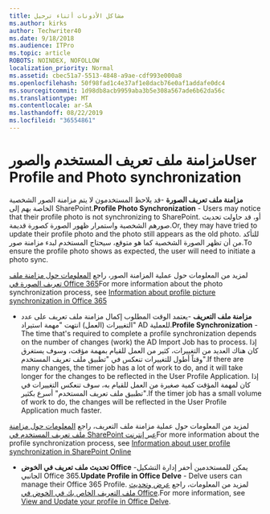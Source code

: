 ```yaml
---
title: مشاكل الأذونات أثناء ترحيل
ms.author: kirks
author: Techwriter40
ms.date: 9/18/2018
ms.audience: ITPro
ms.topic: article
ROBOTS: NOINDEX, NOFOLLOW
localization_priority: Normal
ms.assetid: cbec51a7-5513-4848-a9ae-cdf993e000a8
ms.openlocfilehash: 50f98fad1c4e37af1e8dacb76e0af1addafe0dc4
ms.sourcegitcommit: 1d98db8acb9959aba3b5e308a567ade6b62da56c
ms.translationtype: MT
ms.contentlocale: ar-SA
ms.lasthandoff: 08/22/2019
ms.locfileid: "36554861"
---
```

# <a name="user-profile-and-photo-synchronization"></a><span data-ttu-id="3b570-102">مزامنة ملف تعريف المستخدم والصور</span><span class="sxs-lookup"><span data-stu-id="3b570-102">User Profile and Photo synchronization</span></span>

 <span data-ttu-id="3b570-103">**مزامنة ملف تعريف الصورة** -قد يلاحظ المستخدمون لا يتم مزامنة الصور الشخصية الخاصة بهم إلى SharePoint.</span><span class="sxs-lookup"><span data-stu-id="3b570-103">**Profile Photo Synchronization** - Users may notice that their profile photo is not synchronizing to SharePoint.</span></span> <span data-ttu-id="3b570-104">أو، قد حاولت تحديث صورهم الشخصية واستمرار ظهور الصورة كصورة قديمة.</span><span class="sxs-lookup"><span data-stu-id="3b570-104">Or, they may have tried to update their profile photo and the photo still appears as the old photo.</span></span> <span data-ttu-id="3b570-105">للتأكد من أن تظهر الصورة الشخصية كما هو متوقع، سيحتاج المستخدم لبدء مزامنة صور.</span><span class="sxs-lookup"><span data-stu-id="3b570-105">To ensure the profile photo shows as expected, the user will need to initiate a photo sync.</span></span> 
  
<span data-ttu-id="3b570-106">لمزيد من المعلومات حول عملية المزامنة الصور، راجع [المعلومات حول مزامنة ملف تعريف الصورة في Office 365](https://go.microsoft.com/fwlink/?linkid=2022634)</span><span class="sxs-lookup"><span data-stu-id="3b570-106">For more information about the photo synchronization process, see [Information about profile picture synchronization in Office 365](https://go.microsoft.com/fwlink/?linkid=2022634)</span></span>
  
- <span data-ttu-id="3b570-107">**مزامنة ملف التعريف** -يعتمد الوقت المطلوب إكمال مزامنة ملف تعريف على عدد التغييرات (العمل) انتهت "مهمة استيراد" AD للعملية.</span><span class="sxs-lookup"><span data-stu-id="3b570-107">**Profile Synchronization** - The time that's required to complete a profile synchronization depends on the number of changes (work) the AD Import Job has to process.</span></span> <span data-ttu-id="3b570-108">إذا كان هناك العديد من التغييرات، كثير من العمل للقيام بمهمة مؤقت، وسوف يستغرق وقتاً أطول للتغييرات تنعكس في "تطبيق ملف تعريف المستخدم".</span><span class="sxs-lookup"><span data-stu-id="3b570-108">If there are many changes, the timer job has a lot of work to do, and it will take longer for the changes to be reflected in the User Profile Application.</span></span> <span data-ttu-id="3b570-109">إذا كان لمهمة المؤقت كمية صغيرة من العمل للقيام به، سوف تنعكس التغييرات في "تطبيق ملف تعريف المستخدم" أسرع بكثير.</span><span class="sxs-lookup"><span data-stu-id="3b570-109">If the timer job has a small volume of work to do, the changes will be reflected in the User Profile Application much faster.</span></span> 
  
<span data-ttu-id="3b570-110">لمزيد من المعلومات حول عملية مزامنة ملف التعريف، راجع [المعلومات حول مزامنة ملف تعريف المستخدم في SharePoint عبر إنترنت](https://go.microsoft.com/fwlink/?linkid=2022639)</span><span class="sxs-lookup"><span data-stu-id="3b570-110">For more information about the profile synchronization process, see [Information about user profile synchronization in SharePoint Online](https://go.microsoft.com/fwlink/?linkid=2022639)</span></span>
    
- <span data-ttu-id="3b570-111">**تحديث ملف تعريف في الخوض Office** -يمكن للمستخدمين أحفر إدارة التشكيل الجانبي Office 365.</span><span class="sxs-lookup"><span data-stu-id="3b570-111">**Update Profile in Office Delve** - Delve users can manage their Office 365 Profile.</span></span> <span data-ttu-id="3b570-112">لمزيد من المعلومات، راجع [عرض وتحديث ملف التعريف الخاص بك في الخوض في Office](https://support.office.com/article/View-and-update-your-profile-in-Office-Delve-4e84343b-eedf-45a1-aeb9-8627ccca14ba).</span><span class="sxs-lookup"><span data-stu-id="3b570-112">For more information, see [View and Update your profile in Office Delve](https://support.office.com/article/View-and-update-your-profile-in-Office-Delve-4e84343b-eedf-45a1-aeb9-8627ccca14ba).</span></span>
    

